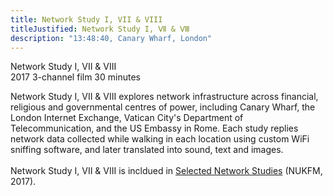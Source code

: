 ```yaml
---
title: Network Study I, VII & VIII
titleJustified: Network Study I, Ⅶ & Ⅷ
description: "13:48:40, Canary Wharf, London"
---
```

Network Study I, VII & VIII<span class="dc-hide-on-large"><br>2017</span>
3-channel film
30 minutes
<span class="dc-hide-on-large"><br></span>

Network Study I, VII & VIII explores network infrastructure across financial, religious and governmental centres of power, including Canary Wharf, the London Internet Exchange, Vatican City's Department of Telecommunication, and the US Embassy in Rome. Each study replies network data collected while walking in each location using custom WiFi sniffing software, and later translated into sound, text and images.<br><br>Network Study I, VII & VIII is incldued in <a href="https://rizo.stream/s/selected-network-studies" target="_blank">Selected Network Studies</a> (NUKFM, 2017).